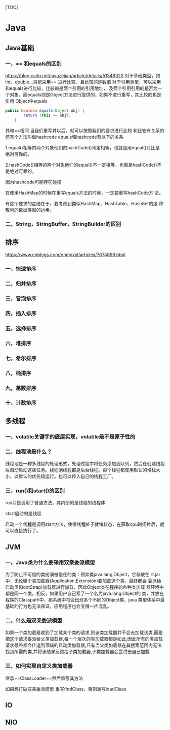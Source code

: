 [TOC]



# Java

## Java基础

### 一，== 和equals的区别

https://blog.csdn.net/javazejian/article/details/51348320
对于基础类型，如int，double...只能采用== 进行比较，且比较的是数值
对于引用类型，可以采用和equals进行比较，比较的是两个引用的引用地址， 及两个引用引用的是否为一个对象，而equals则是Object方法进行提供的，如果不进行重写，其比较的也是引用
Object中equals

```java
public boolean equals(Object obj) {
        return (this == obj);
    }
```

其和==相同
当我们重写其以后，就可以按照我们的要求进行比较
和比较有关系的还有个方法叫做hashcode
equals和hashcode有以下的关系

1.equal()相等的两个对象他们的hashCode()肯定相等，也就是用equal()对比是 绝对可靠的。

2.hashCode()相等的两个对象他们的equal()不一定相等，也就是hashCode()不 是绝对可靠的。

因为hashcode可能存在碰撞



在使用HashMap的时候在重写equals方法的时候，一定要重写hashCode方 法。

有这个要求的症结在于，要考虑到类似HashMap、HashTable、HashSet的这 种散列的数据类型的运用。

### 二，String，StringBuffer，StringBuilder的区别



## 排序

https://www.cnblogs.com/onepixel/articles/7674659.html

### 一，快速排序

### 二，归并排序

### 三，冒泡排序

### 四，插入排序

### 五，选择排序

### 六，堆排序

### 七，希尔排序

### 八，桶排序

### 九，基数排序

### 十，计数排序

## 多线程

### 一，volatile关键字的底层实现，volatile是不是原子性的



### 二，线程池是什么？

线程池是一种多线程的处理形式，处理过程中将任务添加到队列，然后在创建线程后自动启动这些任务。线程池线程都是后台线程。每个线程都使用默认的堆栈大小，以默认的优先级运行。也可以传入自己的线程工厂。



### 三，run()和start()的区别

run只是调用了普通方法，其内部的是线程的线程体

start启动的是线程

启动一个线程是调用start方法，使得线程处于就绪状态，在获取cpu时间片后，就可以直接执行了。



## JVM

### 一，Java类为什么要采用双亲委派模型 

为了防止不可信的类扮演被信任的类：例如类java.lang.Object，它存放在 rt.jar中，无论哪个类加载器(Application,Extension)要加载这个类，最终都会 委派给启动类(BootStrap)加载器进行加载，因此Object类在程序的各种类加载 器环境中都是同一个类。相反，如果用户自己写了一个名为java.lang.Object的 类，并放在程序的Classpath中，那系统中将会出现多个不同的Object类，java 类型体系中最基础的行为也无法保证，应用程序也会变得一片混乱。

### 二，什么是双亲委派模型

如果一个类加载器收到了加载某个类的请求,则该类加载器并不会去加载该类,而是把这个请求委派给父类加载器,每一个层次的类加载器都是如此,因此所有的类加载请求最终都会传送到顶端的启动类加载器;只有当父类加载器在其搜索范围内无法找到所需的类,并将该结果反馈给子类加载器,子类加载器会尝试去自己加载.

### 三，如何实现自定义类加载器

继承==ClassLoader==然后重写其方法

如果想打破双亲委派模型 重写findClass，否则重写loadClass



## IO



## NIO





### 	